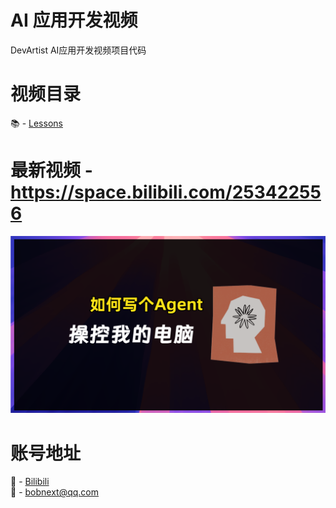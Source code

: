 # AI 应用开发视频
DevArtist AI应用开发视频项目代码

# 视频目录

📚 - [Lessons](docs/contents.md)

# 最新视频 - https://space.bilibili.com/253422556

[<img src="assets/001.png?raw=true">](https://space.bilibili.com/253422556)


# 账号地址

🎥 - [Bilibili](https://space.bilibili.com/253422556)  
📨 - bobnext@qq.com